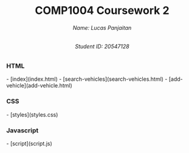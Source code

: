 <div align="center">
  <h1 style="text-align: center">COMP1004 Coursework 2</h1>
  <h6 style="text-align: center">Name: Lucas Panjaitan</h6>
  <h6 style="text-align: center">Student ID: 20547128</h6>
</div>

<h3>HTML</h3>
- [index](index.html)
- [search-vehicles](search-vehicles.html)
- [add-vehicle](add-vehicle.html)

<h3>CSS</h3>
- [styles](styles.css)

<h3>Javascript</h3>
- [script](script.js)
